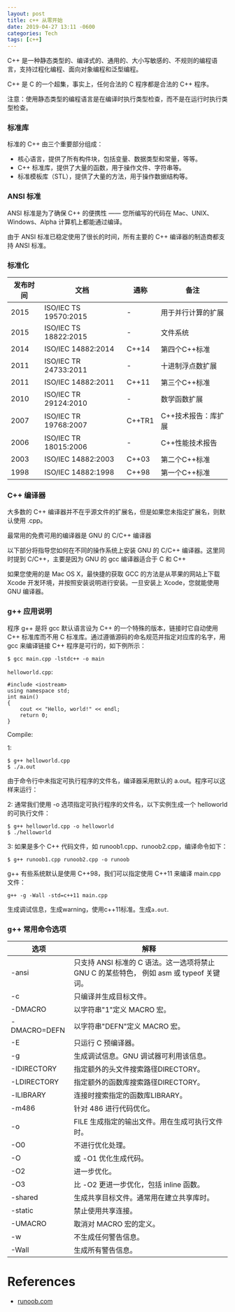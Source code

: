 ```yaml
---
layout: post
title: c++ 从零开始
date: 2019-04-27 13:11 -0600
categories: Tech
tags: [c++]
---
```


C++ 是一种静态类型的、编译式的、通用的、大小写敏感的、不规则的编程语言，支持过程化编程、面向对象编程和泛型编程。

C++ 是 C 的一个超集，事实上，任何合法的 C 程序都是合法的 C++ 程序。

注意：使用静态类型的编程语言是在编译时执行类型检查，而不是在运行时执行类型检查。

### 标准库
标准的 C++ 由三个重要部分组成：

- 核心语言，提供了所有构件块，包括变量、数据类型和常量，等等。
- C++ 标准库，提供了大量的函数，用于操作文件、字符串等。
- 标准模板库（STL），提供了大量的方法，用于操作数据结构等。

### ANSI 标准
ANSI 标准是为了确保 C++ 的便携性 —— 您所编写的代码在 Mac、UNIX、Windows、Alpha 计算机上都能通过编译。

由于 ANSI 标准已稳定使用了很长的时间，所有主要的 C++ 编译器的制造商都支持 ANSI 标准。

### 标准化

|发布时间|	文档|	通称|	备注|
|-------|-------|-------|-------|
|2015	 | ISO/IEC TS 19570:2015    |	-	    | 用于并行计算的扩展|
|2015	 | ISO/IEC TS 18822:2015	  | -	    | 文件系统|
|2014	 | ISO/IEC 14882:2014	      | C++14	| 第四个C++标准|
|2011	 | ISO/IEC TR 24733:2011	  | -	    | 十进制浮点数扩展|
|2011	 | ISO/IEC 14882:2011	    	| C++11 | 第三个C++标准|
|2010	 | ISO/IEC TR 29124:2010	  | -	    | 数学函数扩展|
|2007	 | ISO/IEC TR 19768:2007	  | C++TR1|	C++技术报告：库扩展|
|2006	 | ISO/IEC TR 18015:2006	  | -	    | C++性能技术报告|
|2003	 | ISO/IEC 14882:2003	      | C++03	| 第二个C++标准|
|1998	 | ISO/IEC 14882:1998	      | C++98	| 第一个C++标准|

### C++ 编译器
大多数的 C++ 编译器并不在乎源文件的扩展名，但是如果您未指定扩展名，则默认使用 .cpp。

最常用的免费可用的编译器是 GNU 的 C/C++ 编译器

以下部分将指导您如何在不同的操作系统上安装 GNU 的 C/C++ 编译器。这里同时提到 C/C++，主要是因为 GNU 的 gcc 编译器适合于 C 和 C++

如果您使用的是 Mac OS X，最快捷的获取 GCC 的方法是从苹果的网站上下载 Xcode 开发环境，并按照安装说明进行安装。一旦安装上 Xcode，您就能使用 GNU 编译器。

### g++ 应用说明
程序 g++ 是将 gcc 默认语言设为 C++ 的一个特殊的版本，链接时它自动使用 C++ 标准库而不用 C 标准库。通过遵循源码的命名规范并指定对应库的名字，用 gcc 来编译链接 C++ 程序是可行的，如下例所示：

```
$ gcc main.cpp -lstdc++ -o main
```

`helloworld.cpp`:
```
#include <iostream>
using namespace std;
int main()
{
    cout << "Hello, world!" << endl;
    return 0;
}
```
Compile:

1:
```
$ g++ helloworld.cpp
$ ./a.out
```
由于命令行中未指定可执行程序的文件名，编译器采用默认的 a.out。程序可以这样来运行：

2:
通常我们使用 -o 选项指定可执行程序的文件名，以下实例生成一个 helloworld 的可执行文件：
```
$ g++ helloworld.cpp -o helloworld
$ ./helloworld
```

3:
如果是多个 C++ 代码文件，如 runoob1.cpp、runoob2.cpp，编译命令如下：
```
$ g++ runoob1.cpp runoob2.cpp -o runoob
```

g++ 有些系统默认是使用 C++98，我们可以指定使用 C++11 来编译 main.cpp 文件：
```
g++ -g -Wall -std=c++11 main.cpp
```
生成调试信息，生成warning，使用c++11标准。生成`a.out`.


### g++ 常用命令选项

|选项	|解释|
|----|----|
|-ansi	|只支持 ANSI 标准的 C 语法。这一选项将禁止 GNU C 的某些特色， 例如 asm 或 typeof 关键词。|
|-c	|只编译并生成目标文件。|
|-DMACRO	|以字符串"1"定义 MACRO 宏。|
|-DMACRO=DEFN	|以字符串"DEFN"定义 MACRO 宏。|
|-E	|只运行 C 预编译器。|
|-g	|生成调试信息。GNU 调试器可利用该信息。|
|-IDIRECTORY |	指定额外的头文件搜索路径DIRECTORY。|
|-LDIRECTORY |	指定额外的函数库搜索路径DIRECTORY。|
|-lLIBRARY |	连接时搜索指定的函数库LIBRARY。|
|-m486	| 针对 486 进行代码优化。|
|-o	| FILE 生成指定的输出文件。用在生成可执行文件时。|
|-O0	| 不进行优化处理。|
|-O	| 或 -O1 优化生成代码。|
|-O2 |	进一步优化。|
|-O3 |	比 -O2 更进一步优化，包括 inline 函数。|
|-shared |	生成共享目标文件。通常用在建立共享库时。|
|-static |	禁止使用共享连接。|
|-UMACRO |	取消对 MACRO 宏的定义。|
|-w	| 不生成任何警告信息。|
|-Wall |	生成所有警告信息。|


# References

- [runoob.com](http://www.runoob.com/cplusplus/cpp-environment-setup.html)
